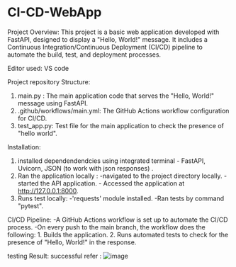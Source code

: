 # CI-CD-WebApp

Project Overview:
This project is a basic web application developed with FastAPI, designed to display a "Hello, World!" message. It includes a Continuous Integration/Continuous Deployment (CI/CD) pipeline to automate the build, test, and deployment processes.

Editor used: VS code

Project repository Structure: 
1. main.py : The main application code that serves the "Hello, World!" message using FastAPI.
2. .github/workflows/main.yml: The GitHub Actions workflow configuration for CI/CD.
3. test_app.py: Test file for the main application to check the presence of "hello world".

Installation:
1. installed dependendendcies using integrated terminal - FastAPI, Uvicorn, JSON (to work with json responses) .
2. Ran the application locally :
       -navigated to the project directory locally.
       -started the API application.
       - Accessed the application at http://127.0.0.1:8000.
3. Runs test locally:
       -'requests' module installed.
       -Ran tests by command "pytest".
   
CI/CD Pipeline:
       -A GitHub Actions workflow is set up to automate the CI/CD process.
       -On every push to the main branch, the workflow does the following:
             1. Builds the application.
             2. Runs automated tests to check for the presence of "Hello, World!" in the response.

testing Result: successful
refer : 
![image](https://github.com/samreenfaiyaz/CI-CD-WebApp/assets/149583056/648d48dd-255f-4c5b-b96d-eb332fd35bad)


